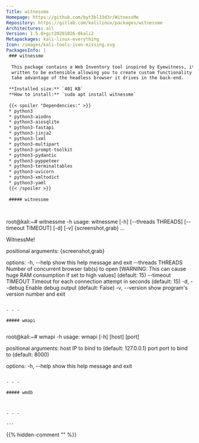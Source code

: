 ```yaml
---
Title: witnessme
Homepage: https://github.com/byt3bl33d3r/WitnessMe
Repository: https://gitlab.com/kalilinux/packages/witnessme
Architectures: all
Version: 1.5.0+git20201026-0kali2
Metapackages: kali-linux-everything 
Icon: /images/kali-tools-icon-missing.svg
PackagesInfo: |
 ### witnessme
 
  This package contains a Web Inventory tool inspired by Eyewitness, its also
  written to be extensible allowing you to create custom functionality that can
  take advantage of the headless browser it drives in the back-end.
 
 **Installed size:** `401 KB`  
 **How to install:** `sudo apt install witnessme`  
 
 {{< spoiler "Dependencies:" >}}
 * python3
 * python3-aiodns
 * python3-aiosqlite
 * python3-fastapi
 * python3-jinja2
 * python3-lxml
 * python3-multipart
 * python3-prompt-toolkit
 * python3-pydantic
 * python3-pyppeteer
 * python3-terminaltables
 * python3-uvicorn
 * python3-xmltodict
 * python3-yaml
 {{< /spoiler >}}
 
 ##### witnessme
 
 
 ```
 root@kali:~# witnessme -h
 usage: witnessme [-h] [--threads THREADS] [--timeout TIMEOUT] [-d] [-v]
                  {screenshot,grab} ...
 
 WitnessMe!
 
 positional arguments:
   {screenshot,grab}
 
 options:
   -h, --help         show this help message and exit
   --threads THREADS  Number of concurrent browser tab(s) to open
                      [WARNING: This can cause huge RAM consumption if set to high values] (default: 15)
   --timeout TIMEOUT  Timeout for each connection attempt in seconds (default: 15)
   -d, --debug        Enable debug output (default: False)
   -v, --version      show program's version number and exit
 ```
 
 - - -
 
 ##### wmapi
 
 
 ```
 root@kali:~# wmapi -h
 usage: wmapi [-h] [host] [port]
 
 positional arguments:
   host        IP to bind to (default: 127.0.0.1)
   port        port to bind to (default: 8000)
 
 options:
   -h, --help  show this help message and exit
 ```
 
 - - -
 
 ##### wmdb
 
 
 
 - - -
 
---
```

{{% hidden-comment "<!--Do not edit anything above this line-->" %}}
